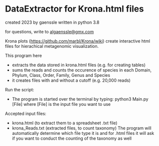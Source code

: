 # DataExtractor for Krona.html files
created 2023 by gaenssle
written in python 3.8

for questions, write to algaenssle@gmx.com

Krona plots (https://github.com/marbl/Krona/wiki) create interactive html files for hierachical metagenomic visualization.

This program here
- extracts the data stored in krona.html files (e.g. for creating tables)
- sums the reads and counts the occurence of species in each Domain, Phylum, Class, Order, Family, Genus and Species
- it creates files with and without a cutoff (e.g. 20,000 reads)

Run the script:
- The program is started over the terminal by typing:
python3 Main.py [File]
where [File] is the input file you want to use

Accepted input files:
- krona.html (to extract them to a spreadsheet .txt file)
- krona_Reads.txt (extracted files, to count taxonomy)
The program will automatically determine which file type it is and for .html files it will ask if you want to conduct the counting of the taxonomy as well
